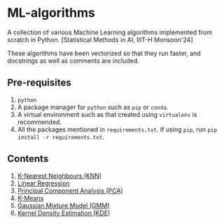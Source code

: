 # ML-algorithms
A collection of various Machine Learning algorithms implemented from scratch in Python. [Statistical Methods in AI, IIIT-H Monsoon'24]

These algorithms have been vectorized so that they run faster, and docstrings as well as comments are included.

## Pre-requisites
1. `python`
2. A package manager for `python` such as `pip` or `conda`.
3. A virtual environment such as that created using `virtualenv` is recommended.
4. All the packages mentioned in `requirements.txt`. If using `pip`, run ```pip install -r requirements.txt```.

## Contents
1. [K-Nearest Neighbours (KNN)](models/knn/knn.py)
2. [Linear Regression](models/linear_regression/linear_regression.py)
3. [Principal Component Analysis (PCA)](models/pca/pca.py)
4. [K-Means](models/k_means/k_means.py)
5. [Gaussian Mixture Model (GMM)](models/gmm/gmm.py)
6. [Kernel Density Estimation (KDE)](models/kde/kde.py)
